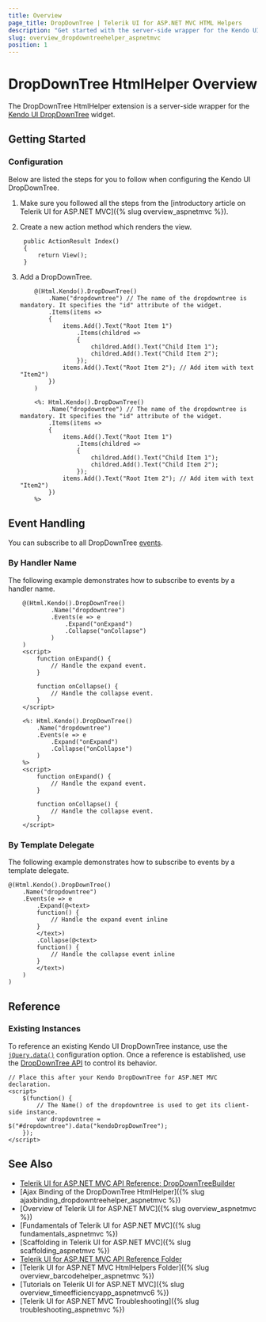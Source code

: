 ```yaml
---
title: Overview
page_title: DropDownTree | Telerik UI for ASP.NET MVC HTML Helpers
description: "Get started with the server-side wrapper for the Kendo UI DropDownTree widget for ASP.NET MVC."
slug: overview_dropdowntreehelper_aspnetmvc
position: 1
---
```


# DropDownTree HtmlHelper Overview

The DropDownTree HtmlHelper extension is a server-side wrapper for the [Kendo UI DropDownTree](https://demos.telerik.com/kendo-ui/dropdowntree/index) widget.

## Getting Started

### Configuration

Below are listed the steps for you to follow when configuring the Kendo UI DropDownTree.

1. Make sure you followed all the steps from the [introductory article on Telerik UI for ASP.NET MVC]({% slug overview_aspnetmvc %}).
1. Create a new action method which renders the view.

        public ActionResult Index()
        {
            return View();
        }

1. Add a DropDownTree.

    ```Razor
        @(Html.Kendo().DropDownTree()
            .Name("dropdowntree") // The name of the dropdowntree is mandatory. It specifies the "id" attribute of the widget.
            .Items(items =>
            {
                items.Add().Text("Root Item 1")
                    .Items(childred =>
                    {
                        childred.Add().Text("Child Item 1");
                        childred.Add().Text("Child Item 2");
                    });
                items.Add().Text("Root Item 2"); // Add item with text "Item2")
            })
        )
    ```
    ```ASPX
        <%: Html.Kendo().DropDownTree()
            .Name("dropdowntree") // The name of the dropdowntree is mandatory. It specifies the "id" attribute of the widget.
            .Items(items =>
            {
                items.Add().Text("Root Item 1")
                    .Items(childred =>
                    {
                        childred.Add().Text("Child Item 1");
                        childred.Add().Text("Child Item 2");
                    });
                items.Add().Text("Root Item 2"); // Add item with text "Item2")
            })
        %>
    ```

## Event Handling

You can subscribe to all DropDownTree [events](http://docs.telerik.com/kendo-ui/api/javascript/ui/dropdowntree#events).

### By Handler Name

The following example demonstrates how to subscribe to events by a handler name.

```Razor
    @(Html.Kendo().DropDownTree()
            .Name("dropdowntree")
            .Events(e => e
                .Expand("onExpand")
                .Collapse("onCollapse")
            )
    )
    <script>
        function onExpand() {
            // Handle the expand event.
        }

        function onCollapse() {
            // Handle the collapse event.
        }
    </script>
```
```ASPX
    <%: Html.Kendo().DropDownTree()
        .Name("dropdowntree")
        .Events(e => e
            .Expand("onExpand")
            .Collapse("onCollapse")
        )
    %>
    <script>
        function onExpand() {
            // Handle the expand event.
        }

        function onCollapse() {
            // Handle the collapse event.
        }
    </script>
```

### By Template Delegate

The following example demonstrates how to subscribe to events by a template delegate.

    @(Html.Kendo().DropDownTree()
        .Name("dropdowntree")
        .Events(e => e
            .Expand(@<text>
            function() {
                // Handle the expand event inline
            }
            </text>)
            .Collapse(@<text>
            function() {
                // Handle the collapse event inline
            }
            </text>)
        )
    )

## Reference

### Existing Instances

To reference an existing Kendo UI DropDownTree instance, use the [`jQuery.data()`](http://api.jquery.com/jQuery.data/) configuration option. Once a reference is established, use the [DropDownTree API](http://docs.telerik.com/kendo-ui/api/javascript/ui/dropdowntree#methods) to control its behavior.

    // Place this after your Kendo DropDownTree for ASP.NET MVC declaration.
    <script>
        $(function() {
            // The Name() of the dropdowntree is used to get its client-side instance.
            var dropdowntree = $("#dropdowntree").data("kendoDropDownTree");
        });
    </script>

## See Also

* [Telerik UI for ASP.NET MVC API Reference: DropDownTreeBuilder](http://docs.telerik.com/aspnet-mvc/api/Kendo.Mvc.UI.Fluent/DropDownTreeBuilder)
* [Ajax Binding of the DropDownTree HtmlHelper]({% slug ajaxbinding_dropdowntreehelper_aspnetmvc %})
* [Overview of Telerik UI for ASP.NET MVC]({% slug overview_aspnetmvc %})
* [Fundamentals of Telerik UI for ASP.NET MVC]({% slug fundamentals_aspnetmvc %})
* [Scaffolding in Telerik UI for ASP.NET MVC]({% slug scaffolding_aspnetmvc %})
* [Telerik UI for ASP.NET MVC API Reference Folder](http://docs.telerik.com/aspnet-mvc/api/Kendo.Mvc/AggregateFunction)
* [Telerik UI for ASP.NET MVC HtmlHelpers Folder]({% slug overview_barcodehelper_aspnetmvc %})
* [Tutorials on Telerik UI for ASP.NET MVC]({% slug overview_timeefficiencyapp_aspnetmvc6 %})
* [Telerik UI for ASP.NET MVC Troubleshooting]({% slug troubleshooting_aspnetmvc %})
